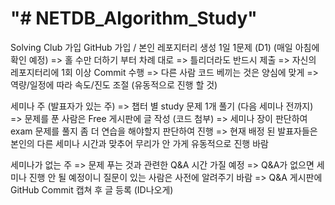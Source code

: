 "# NETDB_Algorithm_Study" 
==========================

Solving Club 가입
GitHub 가입 / 본인 레포지터리 생성
1일 1문제 (D1) (매일 아침에 확인 예정)
   => 홀 수만 더하기 부터 차례 대로
   => 틀리더라도 반드시 제출
   => 자신의 레포지터리에 1회 이상 Commit 수행
   => 다른 사람 코드 베끼는 것은 양심에 맞게
   => 역량/일정에 따라 속도/진도 조절 (유동적으로 진행 할 것)


세미나 주 (발표자가 있는 주)
  => 챕터 별 study 문제 1개 풀기 (다음 세미나 전까지)
  => 문제를 푼 사람은 Free 게시판에 글 작성 (코드 첨부)
  => 세미나 장이 판단하여 exam 문제를 풀지 좀 더 연습을 해야할지 판단하여 진행
  => 현재 배정 된 발표자들은 본인의 다른 세미나 시간과 맞추어 무리가 안 가게 유동적으로 진행 바람

세미나가 없는 주
 => 문제 푸는 것과 관련한 Q&A 시간 가질 예정 
 => Q&A가 없으면 세미나 진행 안 될 예정이니 질문이 있는 사람은 사전에 알려주기 바람 
 => Q&A 게시판에 GitHub Commit 캡쳐 후 글 등록 (ID나오게)
